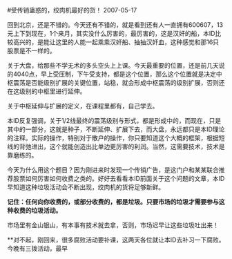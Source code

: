 #受传销蛊惑的，绞肉机最好的货！
2007-05-17

 回到北京，还是不错的。今天还有不错的，就是看到还有人一直拥有600607，13元上下到现在，1个来月，其实没什么厉害的，最厉害的，这是汉奸的船，本ID比较高兴的，是能让这里的人能一起乘乘汉奸船、抽抽汉奸血，这种感觉和那16只股票是不一样的。
 
关于大盘，给那些不学无术的多头空头上上课。今天最重要的位置，还是前几天说的4040点，早上受压制，下午受支持，都是这个位置，那么这个位置就是决定中枢震荡是否能级别扩展的关键位置，站稳，就会形成中枢震荡的级别扩展，否则还在这级别的中枢里进行延伸。
 
关于中枢延伸与扩展的定义，在课程里都有，自己学去。
 
本ID反复强调，关于1/2线最终的震荡级别与形式，都是形成中的，而现在，只是其中的一部分，这就是种子，不断延伸、扩展下去，而大盘，永远都只是本ID理论的注释。实际的操作，特别对于散户的操作，你只要知道这个大概的框架，根据短线的背弛进出，这个就能创造出比单边更厉害的利润。当然，这需要技术，技术是靠磨练的。
 
今天为什么用这个题目？因为刚进来时发现一个传销广告，是这门户和某某联合推荐股票如何厉害如何收费之类的。好好去看看本ID前面关于这个问题的文章，本ID早知道这种垃圾活动会不断出现，绞肉机的货将足够新鲜。
 
**记住：任何向你收费的，或部分收费的，都是垃圾。只要市场的垃圾才需要参与这种收费的垃圾活动。**
 
市场里有金山银山，有本事有技术就去拿，否则，市场迟早让这些垃圾吐出来！
 
**对不起，刚回来，很多腐败活动要补课，这两天各位就让本ID去补习一下腐败。今晚有三拨活动，最早